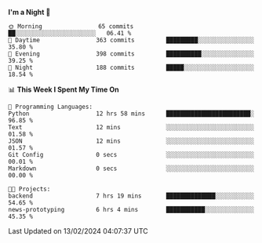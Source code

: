 <!--START_SECTION:waka-->
**I'm a Night 🦉** 

```text
🌞 Morning                65 commits          ██░░░░░░░░░░░░░░░░░░░░░░░   06.41 % 
🌆 Daytime                363 commits         █████████░░░░░░░░░░░░░░░░   35.80 % 
🌃 Evening                398 commits         ██████████░░░░░░░░░░░░░░░   39.25 % 
🌙 Night                  188 commits         █████░░░░░░░░░░░░░░░░░░░░   18.54 % 
```


📊 **This Week I Spent My Time On** 

```text
💬 Programming Languages: 
Python                   12 hrs 58 mins      ████████████████████████░   96.85 % 
Text                     12 mins             ░░░░░░░░░░░░░░░░░░░░░░░░░   01.58 % 
JSON                     12 mins             ░░░░░░░░░░░░░░░░░░░░░░░░░   01.57 % 
Git Config               0 secs              ░░░░░░░░░░░░░░░░░░░░░░░░░   00.01 % 
Markdown                 0 secs              ░░░░░░░░░░░░░░░░░░░░░░░░░   00.00 % 

🐱‍💻 Projects: 
backend                  7 hrs 19 mins       ██████████████░░░░░░░░░░░   54.65 % 
news-prototyping         6 hrs 4 mins        ███████████░░░░░░░░░░░░░░   45.35 % 
```


 Last Updated on 13/02/2024 04:07:37 UTC
<!--END_SECTION:waka-->
